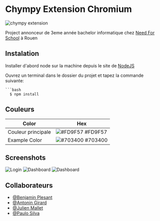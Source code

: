 
# Chympy Extension Chromium

![chympy extension](https://i.imgur.com/PgwnXIn.png)

Project annonceur de 3eme année bachelor informatique chez [Need For School](https://www.needfor-school.com/) à Rouen

## Instalation

Installer d'abord node sur la machine depuis le site de [NodeJS](https://nodejs.org/en/)

Ouvrez un terminal dans le dossier du projet et tapez la commande suivante:

```
```bash
  $ npm install 

```

## Couleurs

| Color             | Hex                                                                |
| ----------------- | ------------------------------------------------------------------ |
| Couleur principale| ![#FD9F57](https://via.placeholder.com/10/FD9F57?text=+) #FD9F57 |
| Example Color | ![#703400](https://via.placeholder.com/10/703400?text=+) #703400 |


## Screenshots

![Login](https://i.imgur.com/L13yBpp.png)
![Dashboard](https://i.imgur.com/dZRHFm6.png)
![Dashboard](https://i.imgur.com/omslPFH.png)

## Collaborateurs

- [@Benjamin Plesant](https://github.com/Al-Namrood)
- [@Antonin Girard](https://github.com/Antonin15-76)
- [@Julien Mallet](https://github.com/Julien76140)
- [@Paulo Silva](https://github.com/plasilva1997)
